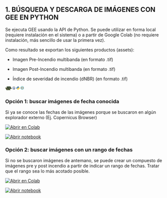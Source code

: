 
## **1. BÚSQUEDA Y DESCARGA DE IMÁGENES CON GEE EN PYTHON**

Se ejecuta GEE usando la API de Python. Se puede utilizar en forma local
(requiere instalación en el sistema) o a partir de Google Colab (no
requiere instalación, más sencillo de usar la primera vez).

Como resultado se exportan los siguientes productos (assets):

- Imagen Pre-Incendio multibanda (en formato .tif)

- Imagen Post-Incendio multibanda (en formato .tif)

- Índice de severidad de incendio (dNBR) (en formato .tif)

<img src="https://github.com/romina-gonzalez-musso/Severidad_incendios/blob/main/_images/2_PyGEE.png" width="12%" />

### **Opción 1: buscar imágenes de fecha conocida**

Si ya se conoce las fechas de las imágenes porque se buscaron en algún
explorador externo (Ej. Copernicus Browser)

[![Abrir en
Colab](https://colab.research.google.com/assets/colab-badge.svg)](https://colab.research.google.com/github/romina-gonzalez-musso/Severidad_incendios/blob/main/Py_R/GEE_dNBR_2_Imagen_seleccionada.ipynb)

[![Abrir
notebook](https://img.shields.io/badge/Ver%20Notebook%20en-Jupyter-orange?logo=jupyter)](https://github/romina-gonzalez-musso/Severidad_incendios/blob/main/Py_R/GEE_dNBR_2_Imagen_seleccionada.ipynb)

### **Opción 2: buscar imágenes con un rango de fechas**

Si no se buscaron imágenes de antemano, se puede crear un compuesto de
imágenes pre y post incendio a partir de indicar un rango de fechas.
Tratar que el rango sea lo más acotado posible.

[![Abrir en
Colab](https://colab.research.google.com/assets/colab-badge.svg)](https://colab.research.google.com/github/romina-gonzalez-musso/Severidad_incendios/blob/main/Py_R/GEE_dNBR_1_Compuesto_rango_fechas.ipynb)

[![Abrir
notebook](https://img.shields.io/badge/Ver%20Notebook%20en-Jupyter-orange?logo=jupyter)](https://github/romina-gonzalez-musso/Severidad_incendios/blob/main/Py_R/GEE_dNBR_1_Compuesto_rango_fechas.ipynb)
